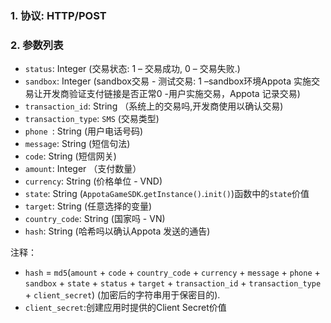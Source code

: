 ### 1. 协议: HTTP/POST
### 2. 参数列表
* `status`: Integer (交易状态: 1 – 交易成功, 0 – 交易失败.)
* `sandbox`: Integer (sandbox交易 - 测试交易: 1 –sandbox环境Appota 实施交易让开发商验证支付链接是否正常0 -用户实施交易，Appota 记录交易)
* `transaction_id`: String （系统上的交易吗,开发商使用以确认交易)
* `transaction_type`: `SMS` (交易类型) 
* `phone `: String (用户电话号码)
* `message`: String (短信句法)
* `code`: String (短信网关)
* `amount`: Integer （支付数量）
* `currency`: String (价格单位 - VND)
* `state`: String (`AppotaGameSDK`.`getInstance()`.`init()`)函数中的`state`价值
* `target`: String (任意选择的变量)
* `country_code`: String (国家吗 - VN)
* `hash`: String (哈希吗以确认Appota 发送的通告)


注释： 
* `hash` = `md5`(`amount` + `code` + `country_code` + `currency` + `message` + `phone` + `sandbox` + `state` + `status` + `target` + `transaction_id` + `transaction_type` + `client_secret`)
(加密后的字符串用于保密目的).
* `client_secret`:创建应用时提供的Client Secret价值
